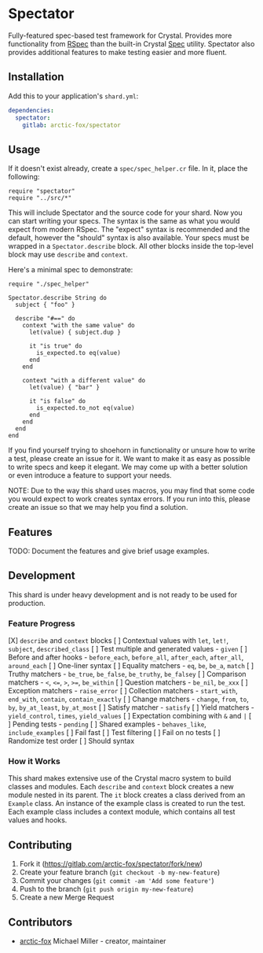 Spectator
=========

Fully-featured spec-based test framework for Crystal.
Provides more functionality from [RSpec](http://rspec.info/)
than the built-in Crystal [Spec](https://crystal-lang.org/api/latest/Spec.html) utility.
Spectator also provides additional features to make testing easier and more fluent.

Installation
------------

Add this to your application's `shard.yml`:

```yaml
dependencies:
  spectator:
    gitlab: arctic-fox/spectator
```

Usage
-----

If it doesn't exist already, create a `spec/spec_helper.cr` file.
In it, place the following:

```crystal
require "spectator"
require "../src/*"
```

This will include Spectator and the source code for your shard.
Now you can start writing your specs.
The syntax is the same as what you would expect from modern RSpec.
The "expect" syntax is recommended and the default, however the "should" syntax is also available.
Your specs must be wrapped in a `Spectator.describe` block.
All other blocks inside the top-level block may use `describe` and `context`.

Here's a minimal spec to demonstrate:

```crystal
require "./spec_helper"

Spectator.describe String do
  subject { "foo" }

  describe "#==" do
    context "with the same value" do
      let(value) { subject.dup }

      it "is true" do
        is_expected.to eq(value)
      end
    end

    context "with a different value" do
      let(value) { "bar" }

      it "is false" do
        is_expected.to_not eq(value)
      end
    end
  end
end
```

If you find yourself trying to shoehorn in functionality
or unsure how to write a test, please create an issue for it.
We want to make it as easy as possible to write specs and keep it elegant.
We may come up with a better solution or even introduce a feature to support your needs.

NOTE: Due to the way this shard uses macros,
you may find that some code you would expect to work creates syntax errors.
If you run into this, please create an issue so that we may help you find a solution.

Features
--------

TODO: Document the features and give brief usage examples.

Development
-----------

This shard is under heavy development and is not ready to be used for production.

### Feature Progress

[X] `describe` and `context` blocks
[ ] Contextual values with `let`, `let!`, `subject`, `described_class`
[ ] Test multiple and generated values - `given`
[ ] Before and after hooks - `before_each`, `before_all`, `after_each`, `after_all`, `around_each`
[ ] One-liner syntax
[ ] Equality matchers - `eq`, `be`, `be_a`, `match`
[ ] Truthy matchers - `be_true`, `be_false`, `be_truthy`, `be_falsey`
[ ] Comparison matchers - `<`, `<=`, `>`, `>=`, `be_within`
[ ] Question matchers - `be_nil`, `be_xxx`
[ ] Exception matchers - `raise_error`
[ ] Collection matchers - `start_with`, `end_with`, `contain`, `contain_exactly`
[ ] Change matchers - `change`, `from`, `to`, `by`, `by_at_least`, `by_at_most`
[ ] Satisfy matcher - `satisfy`
[ ] Yield matchers - `yield_control`, `times`, `yield_values`
[ ] Expectation combining with `&` and `|`
[ ] Pending tests - `pending`
[ ] Shared examples - `behaves_like`, `include_examples`
[ ] Fail fast
[ ] Test filtering
[ ] Fail on no tests
[ ] Randomize test order
[ ] Should syntax

### How it Works

This shard makes extensive use of the Crystal macro system to build classes and modules.
Each `describe` and `context` block creates a new module nested in its parent.
The `it` block creates a class derived from an `Example` class.
An instance of the example class is created to run the test.
Each example class includes a context module, which contains all test values and hooks.

Contributing
------------

1. Fork it (<https://gitlab.com/arctic-fox/spectator/fork/new>)
2. Create your feature branch (`git checkout -b my-new-feature`)
3. Commit your changes (`git commit -am 'Add some feature'`)
4. Push to the branch (`git push origin my-new-feature`)
5. Create a new Merge Request

Contributors
------------

- [arctic-fox](https://gitlab.com/arctic-fox) Michael Miller - creator, maintainer
